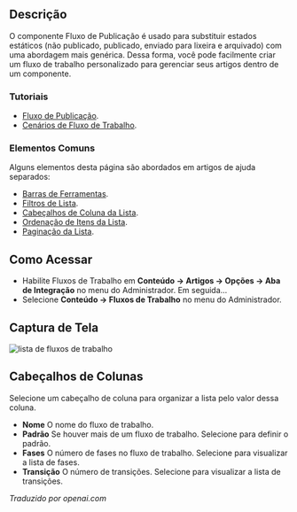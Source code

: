 <!-- Filename: Help4.x:Workflows_List  / Display title: Fluxos de Trabalho -->

## Descrição

O componente Fluxo de Publicação é usado para substituir estados estáticos 
(não publicado, publicado, enviado para lixeira e arquivado) com uma abordagem mais genérica. 
Dessa forma, você pode facilmente criar um fluxo de trabalho personalizado para gerenciar 
seus artigos dentro de um componente.

### Tutoriais

* [Fluxo de Publicação](jdocmanual?article=user/workflows/workflow).
* [Cenários de Fluxo de Trabalho](jdocmanual?article=user/workflows/workflow-scenarios).

### Elementos Comuns

Alguns elementos desta página são abordados em artigos de ajuda separados:

* [Barras de Ferramentas](jdocmanual?article=help/common-elements/toolbars).
* [Filtros de Lista](jdocmanual?article=help/common-elements/list-filters).
* [Cabeçalhos de Coluna da Lista](jdocmanual?article=help/common-elements/list-column-headers).
* [Ordenação de Itens da Lista](jdocmanual?article=help/common-elements/list-ordering).
* [Paginação da Lista](jdocmanual?article=help/common-elements/list-pagination).

## Como Acessar

- Habilite Fluxos de Trabalho em **Conteúdo → Artigos → Opções → Aba de Integração** no menu do Administrador. Em seguida...
- Selecione **Conteúdo → Fluxos de Trabalho** no menu do Administrador.


## Captura de Tela

![lista de fluxos de trabalho](../../../ptbr/images/workflows/workflows-list.png)

## Cabeçalhos de Colunas

Selecione um cabeçalho de coluna para organizar a lista pelo valor dessa coluna.

- **Nome** O nome do fluxo de trabalho.
- **Padrão** Se houver mais de um fluxo de trabalho. Selecione para definir o padrão.
- **Fases** O número de fases no fluxo de trabalho. Selecione para visualizar a
  lista de fases.
- **Transição** O número de transições. Selecione para visualizar a
  lista de transições.

*Traduzido por openai.com*


